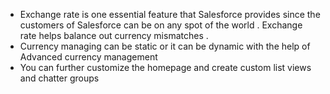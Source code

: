 
- Exchange rate is one essential feature that Salesforce provides since the customers of Salesforce can be on any spot of the world . Exchange rate helps balance out currency mismatches . 
- Currency managing can be static or it can be dynamic with the help of Advanced currency management 
- You can further customize the homepage and create custom list views and chatter groups 